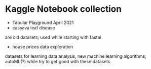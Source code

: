 # Kaggle Notebook collection

- Tabular Playground April 2021
- cassava leaf disease

are old datasets; used while starting with fastai

- house prices data exploration

datasets for learning data analysis, new machine learning algorithms, autoML(?)
while try to get good with these datasets.
